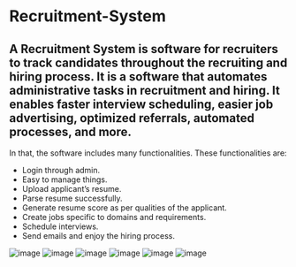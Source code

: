 # Recruitment-System

## A Recruitment System is software for recruiters to track candidates throughout the recruiting and hiring process. It is a software that automates administrative tasks in recruitment and hiring. It enables faster interview scheduling, easier job advertising, optimized referrals, automated processes, and more.

<p> In that, the software includes many functionalities. These functionalities   are: </p>

-	Login through admin. 
-	Easy to manage things. 
-	Upload applicant’s resume.
-	Parse resume successfully.
-	Generate resume score as per qualities of the applicant. 
-	Create jobs specific to domains and requirements. 
-	Schedule interviews. 
-	Send emails and enjoy the hiring process. 

![image](https://user-images.githubusercontent.com/68602671/205838975-8a508820-38db-492c-ae4f-4199ef3c6ac9.png)
![image](https://user-images.githubusercontent.com/68602671/205839037-1f6ecf31-5d0a-43a6-8435-cf8158720a15.png)
![image](https://user-images.githubusercontent.com/68602671/205839160-1acdd30e-5df4-476f-bec7-6fea1fa639e2.png)
![image](https://user-images.githubusercontent.com/68602671/205839207-b9137597-f70b-4de7-8621-64cab0142e25.png)
![image](https://user-images.githubusercontent.com/68602671/205839255-bacd8553-7d89-49bf-84d6-7a959540f87f.png)
![image](https://user-images.githubusercontent.com/68602671/205839282-758da083-52d0-4920-bf6f-5ad0f9ff2da9.png)
